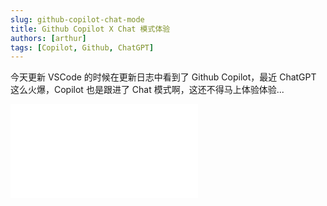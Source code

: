 ```yaml
---
slug: github-copilot-chat-mode
title: Github Copilot X Chat 模式体验
authors: [arthur]
tags: [Copilot, Github, ChatGPT]
---
```


今天更新 VSCode 的时候在更新日志中看到了 Github Copilot，最近 ChatGPT 这么火爆，Copilot 也是跟进了 Chat 模式啊，这还不得马上体验体验...

<div style={{
  position: 'relative',
  width: '100%',
  paddingBottom: '56.25%',
  height: 0,
  overflow: 'hidden',
}}>
  <iframe
    src="//player.bilibili.com/player.html?isOutside=true&aid=867061244&bvid=BV1UV4y1S7Gi&cid=1084446675&p=1&autoplay=0"
    scrolling="no"
    frameBorder="no"
    allowFullScreen
    style={{
      position: 'absolute',
      top: 0,
      left: 0,
      width: '100%',
      height: '100%',
    }}
  />
</div>

## 安装

<!-- truncate -->

> [Copilot Next](https://githubnext.com/)包含很多项目，Chat 模式只是其中之一，[Labs](https://githubnext.com/projects/copilot-labs/)也比较有趣，大家可以体验下～

![](https://cos.codec.wang/copilot-chat-vscode-changelog.jpg)

目前还处于 beta 版，使用起来有几个条件：

1. 有 Chat 模式的权限，没有可以先加入候补：[GitHub Copilot chat waitlist](https://github.com/github-copilot/chat_waitlist_signup/join)
2. 使用 [VSCode Insiders](https://code.visualstudio.com/insiders/?utm_source=VsCode&utm_medium=ReleaseNotes&utm_content=1) 版本
3. 安装 [GitHub Copilot Nightly](https://marketplace.visualstudio.com/items?itemName=GitHub.copilot-nightly) 插件

> Insiders 和 Nightly 都是日常构建的体验版本，并不适合生产环境哈！

准备就绪后，VSCode 的侧边栏会多出一个对话图标，打开就是 Copilot 的 Chat 模式了。界面很简洁，聊天框内可以输入普通的文本，也可以用`/`来触发特定的指令，有对话内容后，聊天框上方还会显示一条推荐问题：

![](https://cos.codec.wang/copilot-chat-main-ui.jpg)

## 非技术类问题

首先是可以把它当作简化版的 ChatGPT 来使用的。默认回答是英文，你可以直接让它用中文回复。但你问一些它答不上来或者非技术相关的问题时，它会拒绝回答，或者虽然回答但会提示说：“我作为一个编程助手，xxx”（翻译：老子不是干这个的...🙃）

![](https://cos.codec.wang/copilot-chat-test.jpg)

我目前测试下来，一些常识类或者数理逻辑的问题它是可以回答的，创作类的就不行了。接下来我们还是看看它的强项：编程助手。

## 编程类问题

在聊天框内输入`/`，目前可以针对你**当前鼠标的位置/选择的代码/当前文件或项目**做到：

- `/explain` 解释代码逻辑
- `/fix` 修复问题
- `/simplify` 简化代码
- `/tests` 编写单元测试

![](https://cos.codec.wang/copilot-chat-slash-topics.jpg)

当然`/`这些指令是帮助你使用它，**实际可以不用输**。比如我在 [LeetCode](https://leetcode.cn/problems/generate-parentheses/) 上随便找了道题，先让它帮我把代码写出来。生成的代码可以复制或者直接插入到编辑器中鼠标所在的位置：

![](https://cos.codec.wang/copilot-chat-result-insert.jpg)

这时候输入`一步步解释代码`或者`/explain`，它会开始解释这个函数。以后再也没有看不懂的代码了 🙃..

![](https://cos.codec.wang/copilot-chat-explain.jpg)

编写单元测试、修复和简化代码都是类似的，就不演示了。它还提供了一些辅助类的指令：`/clear` 清除对话/开启新对话，`/vscode` VSCode 的相关帮助，`/help` Copilot 的相关帮助，比如：

![](https://cos.codec.wang/copilot-chat-vscode-minimap.jpg)

## Chat 模式的意义

这里谈下跟原来的 Copilot 的区别，我的理解是之前的 Copilot 是在限定场景下的被动式触发，比如当你输入了信息后，不论是代码还是注释，Copilot 会根据上下文自动生成接下来的文字，可以参考我之前写的体验：[AI 结对编程：Microsoft Github Copilot 探索实践](https://codec.wang/blog/microsoft-github-copilot)

![](https://cos.codec.wang/copilot-func-03.gif)

Chat 模式加成的 Copilot 首先毋庸置疑功能肯定是更强大，但最关键的是用户掌握了所有权，整个交互流程也更自然。比如通常我们遇到开发问题，**它是一个可以用自然语言描述的问题**，比如“这段代码怎么优化下？“、”我这里需要一个方法，实现从 URL 中提取参数？”。新版的 Copilot 就比较符合我们解决问题的流程，**开发者主动定位代码 -> 提出问题 -> 解决问题**。当然原来 Copilot 的所有功能新版都有保留。

实话说，这普通程序猿是真的“危”，不过这个趋势必然是这样的，不可挡啊。当下考虑怎么把这类产品当作一个好的工具，然后给自己带来更多的价值我觉得更实际一些。
